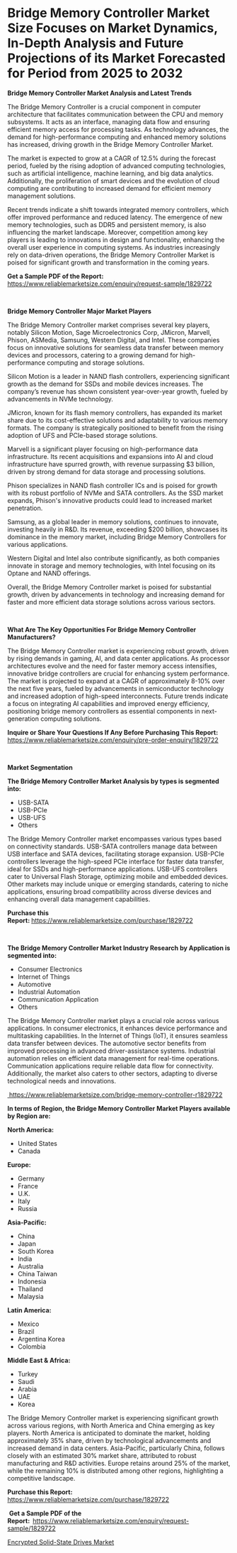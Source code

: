 <p><h1>Bridge Memory Controller Market Size Focuses on Market Dynamics, In-Depth Analysis and Future Projections of its Market Forecasted for Period from 2025 to 2032</h1></p><p><strong>Bridge Memory Controller Market Analysis and Latest Trends</strong></p>
<p><p>The Bridge Memory Controller is a crucial component in computer architecture that facilitates communication between the CPU and memory subsystems. It acts as an interface, managing data flow and ensuring efficient memory access for processing tasks. As technology advances, the demand for high-performance computing and enhanced memory solutions has increased, driving growth in the Bridge Memory Controller Market.</p><p>The market is expected to grow at a CAGR of 12.5% during the forecast period, fueled by the rising adoption of advanced computing technologies, such as artificial intelligence, machine learning, and big data analytics. Additionally, the proliferation of smart devices and the evolution of cloud computing are contributing to increased demand for efficient memory management solutions.</p><p>Recent trends indicate a shift towards integrated memory controllers, which offer improved performance and reduced latency. The emergence of new memory technologies, such as DDR5 and persistent memory, is also influencing the market landscape. Moreover, competition among key players is leading to innovations in design and functionality, enhancing the overall user experience in computing systems. As industries increasingly rely on data-driven operations, the Bridge Memory Controller Market is poised for significant growth and transformation in the coming years.</p></p>
<p><strong>Get a Sample PDF of the Report:&nbsp;</strong> <a href="https://www.reliablemarketsize.com/enquiry/request-sample/1829722?utm_campaign=2303&utm_medium=2&utm_source=Github&utm_content=ia&utm_term=13022025&utm_id=bridge-memory-controller">https://www.reliablemarketsize.com/enquiry/request-sample/1829722</a></p>
<p>&nbsp;</p>
<p><strong>Bridge Memory Controller Major Market Players</strong></p>
<p><p>The Bridge Memory Controller market comprises several key players, notably Silicon Motion, Sage Microelectronics Corp, JMicron, Marvell, Phison, ASMedia, Samsung, Western Digital, and Intel. These companies focus on innovative solutions for seamless data transfer between memory devices and processors, catering to a growing demand for high-performance computing and storage solutions.</p><p>Silicon Motion is a leader in NAND flash controllers, experiencing significant growth as the demand for SSDs and mobile devices increases. The company’s revenue has shown consistent year-over-year growth, fueled by advancements in NVMe technology.</p><p>JMicron, known for its flash memory controllers, has expanded its market share due to its cost-effective solutions and adaptability to various memory formats. The company is strategically positioned to benefit from the rising adoption of UFS and PCIe-based storage solutions.</p><p>Marvell is a significant player focusing on high-performance data infrastructure. Its recent acquisitions and expansions into AI and cloud infrastructure have spurred growth, with revenue surpassing $3 billion, driven by strong demand for data storage and processing solutions.</p><p>Phison specializes in NAND flash controller ICs and is poised for growth with its robust portfolio of NVMe and SATA controllers. As the SSD market expands, Phison's innovative products could lead to increased market penetration.</p><p>Samsung, as a global leader in memory solutions, continues to innovate, investing heavily in R&D. Its revenue, exceeding $200 billion, showcases its dominance in the memory market, including Bridge Memory Controllers for various applications.</p><p>Western Digital and Intel also contribute significantly, as both companies innovate in storage and memory technologies, with Intel focusing on its Optane and NAND offerings. </p><p>Overall, the Bridge Memory Controller market is poised for substantial growth, driven by advancements in technology and increasing demand for faster and more efficient data storage solutions across various sectors.</p></p>
<p>&nbsp;</p>
<p><strong>What Are The Key Opportunities For Bridge Memory Controller Manufacturers?</strong></p>
<p><p>The Bridge Memory Controller market is experiencing robust growth, driven by rising demands in gaming, AI, and data center applications. As processor architectures evolve and the need for faster memory access intensifies, innovative bridge controllers are crucial for enhancing system performance. The market is projected to expand at a CAGR of approximately 8-10% over the next five years, fueled by advancements in semiconductor technology and increased adoption of high-speed interconnects. Future trends indicate a focus on integrating AI capabilities and improved energy efficiency, positioning bridge memory controllers as essential components in next-generation computing solutions.</p></p>
<p><strong>Inquire or Share Your Questions If Any Before Purchasing This Report:</strong> <a href="https://www.reliablemarketsize.com/enquiry/pre-order-enquiry/1829722?utm_campaign=2303&utm_medium=2&utm_source=Github&utm_content=ia&utm_term=13022025&utm_id=bridge-memory-controller">https://www.reliablemarketsize.com/enquiry/pre-order-enquiry/1829722</a></p>
<p>&nbsp;</p>
<p><strong>Market Segmentation</strong></p>
<p><strong>The Bridge Memory Controller Market Analysis by types is segmented into:</strong></p>
<p><ul><li>USB-SATA</li><li>USB-PCIe</li><li>USB-UFS</li><li>Others</li></ul></p>
<p><p>The Bridge Memory Controller market encompasses various types based on connectivity standards. USB-SATA controllers manage data between USB interface and SATA devices, facilitating storage expansion. USB-PCIe controllers leverage the high-speed PCIe interface for faster data transfer, ideal for SSDs and high-performance applications. USB-UFS controllers cater to Universal Flash Storage, optimizing mobile and embedded devices. Other markets may include unique or emerging standards, catering to niche applications, ensuring broad compatibility across diverse devices and enhancing overall data management capabilities.</p></p>
<p><strong>Purchase this Report:&nbsp;</strong><a href="https://www.reliablemarketsize.com/purchase/1829722?utm_campaign=2303&utm_medium=2&utm_source=Github&utm_content=ia&utm_term=13022025&utm_id=bridge-memory-controller">https://www.reliablemarketsize.com/purchase/1829722</a></p>
<p>&nbsp;</p>
<p><strong>The Bridge Memory Controller Market Industry Research by Application is segmented into:</strong></p>
<p><ul><li>Consumer Electronics</li><li>Internet of Things</li><li>Automotive</li><li>Industrial Automation</li><li>Communication Application</li><li>Others</li></ul></p>
<p><p>The Bridge Memory Controller market plays a crucial role across various applications. In consumer electronics, it enhances device performance and multitasking capabilities. In the Internet of Things (IoT), it ensures seamless data transfer between devices. The automotive sector benefits from improved processing in advanced driver-assistance systems. Industrial automation relies on efficient data management for real-time operations. Communication applications require reliable data flow for connectivity. Additionally, the market also caters to other sectors, adapting to diverse technological needs and innovations.</p></p>
<p><a href="https://www.reliablemarketsize.com/bridge-memory-controller-r1829722?utm_campaign=2303&utm_medium=2&utm_source=Github&utm_content=ia&utm_term=13022025&utm_id=bridge-memory-controller">&nbsp;https://www.reliablemarketsize.com/bridge-memory-controller-r1829722</a></p>
<p><strong>In terms of Region, the Bridge Memory Controller Market Players available by Region are:</strong></p>
<p>
    <p> <strong> North America: </strong>
        <ul>
            <li>United States</li>
            <li>Canada</li>
        </ul>
        </p> 
    <p> <strong> Europe: </strong>
        <ul>
            <li>Germany</li>
            <li>France</li>
            <li>U.K.</li>
            <li>Italy</li>
            <li>Russia</li>
        </ul>
        </p> 
    <p> <strong> Asia-Pacific: </strong>
        <ul>
            <li>China</li>
            <li>Japan</li>
            <li>South Korea</li>
            <li>India</li>
            <li>Australia</li>
            <li>China Taiwan</li>
            <li>Indonesia</li>
            <li>Thailand</li>
            <li>Malaysia</li>
        </ul>
        </p> 
    <p> <strong> Latin America: </strong>
        <ul>
            <li>Mexico</li>
            <li>Brazil</li>
            <li>Argentina Korea</li>
            <li>Colombia</li>
        </ul>
        </p> 
    <p> <strong> Middle East & Africa: </strong>
        <ul>
            <li>Turkey</li>
            <li>Saudi</li>
            <li>Arabia</li>
            <li>UAE</li>
            <li>Korea</li>
        </ul>
    </p>
    </p>
<p><p>The Bridge Memory Controller market is experiencing significant growth across various regions, with North America and China emerging as key players. North America is anticipated to dominate the market, holding approximately 35% share, driven by technological advancements and increased demand in data centers. Asia-Pacific, particularly China, follows closely with an estimated 30% market share, attributed to robust manufacturing and R&D activities. Europe retains around 25% of the market, while the remaining 10% is distributed among other regions, highlighting a competitive landscape.</p></p>
<p><strong>Purchase this Report: </strong><a href="https://www.reliablemarketsize.com/purchase/1829722?utm_campaign=2303&utm_medium=2&utm_source=Github&utm_content=ia&utm_term=13022025&utm_id=bridge-memory-controller">https://www.reliablemarketsize.com/purchase/1829722</a></p>
<p>&nbsp;<strong>Get a Sample PDF of the Report:&nbsp;&nbsp;</strong><a href="https://www.reliablemarketsize.com/enquiry/request-sample/1829722?utm_campaign=2303&utm_medium=2&utm_source=Github&utm_content=ia&utm_term=13022025&utm_id=bridge-memory-controller">https://www.reliablemarketsize.com/enquiry/request-sample/1829722</a></p>
<p><strong></strong></p>
<p><p><a href="https://github.com/pearlinewhite4692/Market-Research-Report-List-1/blob/main/encrypted-solid-state-drives-market.md?utm_campaign=2303&utm_medium=2&utm_source=Github&utm_content=ia&utm_term=13022025&utm_id=bridge-memory-controller">Encrypted Solid-State Drives Market</a></p></p>